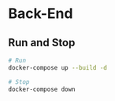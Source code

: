 # Back-End

## Run and Stop

```bash
# Run
docker-compose up --build -d

# Stop
docker-compose down
```
